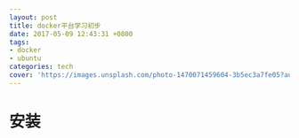 ```yaml
---
layout: post
title: docker平台学习初步
date: 2017-05-09 12:43:31 +0800
tags:
- docker 
- ubuntu
categories: tech
cover: 'https://images.unsplash.com/photo-1470071459604-3b5ec3a7fe05?auto=format&fit=crop&w=1680&q=80'
---
```

# 安装
